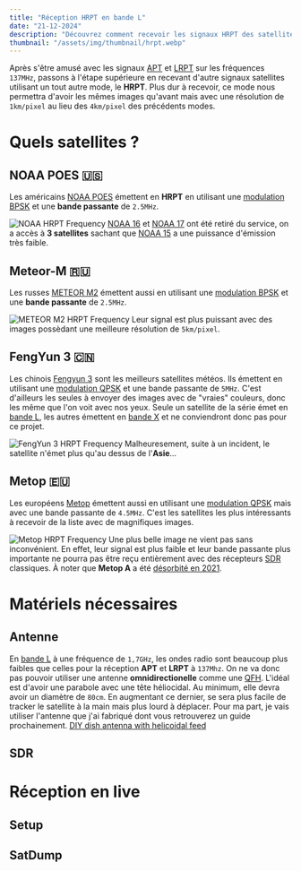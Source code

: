 ```yaml
---
title: "Réception HRPT en bande L"
date: "21-12-2024"
description: "Découvrez comment recevoir les signaux HRPT des satellites sur la bande L à 1,7GHz"
thumbnail: "/assets/img/thumbnail/hrpt.webp"
---
```

Après s'être amusé avec les signaux [APT](./NOAA.html) et [LRPT](../Space/Satellite/meteor.html) sur les fréquences `137MHz`, passons à l'étape supérieure en recevant d'autre signaux satellites utilisant un tout autre mode, le **HRPT**.
Plus dur à recevoir, ce mode nous permettra d'avoir les mêmes images qu'avant mais avec une résolution de `1km/pixel` au lieu des `4km/pixel` des précédents modes.

# Quels satellites ?
## NOAA POES 🇺🇸
Les américains [NOAA POES](https://fr.wikipedia.org/wiki/NOAA_POES) émettent en **HRPT** en utilisant une [modulation BPSK](https://fr.wikipedia.org/wiki/Phase-shift_keying#:~:text=Binary%20phase%2Dshift%20keying%20(BPSK),-Exemple%20de%20diagramme&text=BPSK%20est%20la%20forme%20la,trompe%20sur%20le%20symbole%20reçu.) et une **bande passante** de `2.5MHz`.

![NOAA HRPT Frequency](../../../assets/img/pages/space/satellite/hrpt/hrpt1.svg)
[NOAA 16](https://en.wikipedia.org/wiki/NOAA-16) et [NOAA 17](https://en.wikipedia.org/wiki/NOAA-17) ont été retiré du service, on a accès à **3 satellites** sachant que [NOAA 15](https://en.wikipedia.org/wiki/NOAA-15) a une puissance d'émission très faible. 

## Meteor-M 🇷🇺
Les russes [METEOR M2](./meteor.html) émettent aussi en utilisant une [modulation BPSK](https://fr.wikipedia.org/wiki/Phase-shift_keying#:~:text=Binary%20phase%2Dshift%20keying%20(BPSK),-Exemple%20de%20diagramme&text=BPSK%20est%20la%20forme%20la,trompe%20sur%20le%20symbole%20reçu.) et une **bande passante** de `2.5MHz`. 

![METEOR M2 HRPT Frequency](../../../assets/img/pages/space/satellite/hrpt/hrpt2.svg)
Leur signal est plus puissant avec des images possèdant une meilleure résolution de `5km/pixel`.

## FengYun 3 🇨🇳
Les chinois [Fengyun 3](https://fr.wikipedia.org/wiki/Feng-Yun#La_série_des_satellites_héliosynchrones_Feng-Yun_3) sont les meilleurs satellites météos. Ils émettent en utilisant une [modulation QPSK](https://fr.wikipedia.org/wiki/Phase-shift_keying) et une bande passante de `5MHz`. C'est d'ailleurs les seules à envoyer des images avec de "vraies" couleurs, donc les même que l'on voit avec nos yeux.
Seule un satellite de la série émet en [bande L](https://fr.wikipedia.org/wiki/Bande_L_(radio)), les autres émettent en [bande X](https://fr.wikipedia.org/wiki/Bande_X) et ne conviendront donc pas pour ce projet.

![FengYun 3 HRPT Frequency](../../../assets/img/pages/space/satellite/hrpt/hrpt3.svg)
Malheuresement, suite à un incident, le satellite n'émet plus qu'au dessus de l'**Asie**...

## Metop 🇪🇺
Les européens [Metop](https://fr.wikipedia.org/wiki/MetOp) émettent aussi en utilisant une [modulation QPSK](https://fr.wikipedia.org/wiki/Phase-shift_keying) mais avec une bande passante de `4.5MHz`. 
C'est les satellites les plus intéressants à recevoir de la liste avec de magnifiques images.

![Metop HRPT Frequency](../../../assets/img/pages/space/satellite/hrpt/hrpt4.svg)
Une plus belle image ne vient pas sans inconvénient. En effet, leur signal est plus faible et leur bande passante plus importante ne pourra pas être reçu entièrement avec des récepteurs [SDR](../../Radio/SDR/sdr.html) classiques.
À noter que **Metop A** a été [désorbité en 2021](https://www.eumetsat.int/fr/desorbitation-reussie-pour-le-premier-satellite-meteorologique-europeen-en-orbite-polaire).

# Matériels nécessaires
## Antenne
En [bande L](https://fr.wikipedia.org/wiki/Bande_L_(radio)) à une fréquence de `1,7GHz`, les ondes radio sont beaucoup plus faibles que celles pour la réception **APT** et **LRPT** à `137Mhz`. On ne va donc pas pouvoir utiliser une antenne **omnidirectionelle** comme une [QFH](../../Projects/qfh.html).
L'idéal est d'avoir une parabole avec une tête héliocidal. Au minimum, elle devra avoir un diamètre de `80cm`. En augmentant ce dernier, se sera plus facile de tracker le satellite à la main mais plus lourd à déplacer.
Pour ma part, je vais utiliser l'antenne que j'ai fabriqué dont vous retrouverez un guide prochainement.
[DIY dish antenna with helicoidal feed]()

## SDR 


# Réception en live
## Setup 
## SatDump
